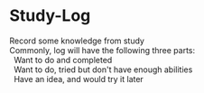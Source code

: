 # Study-Log
Record some knowledge from study<br />
Commonly, log will have the following three parts:<br />
  &nbsp;&nbsp;Want to do and completed<br />
  &nbsp;&nbsp;Want to do, tried but don't have enough abilities<br />
  &nbsp;&nbsp;Have an idea, and would try it later<br />
 
